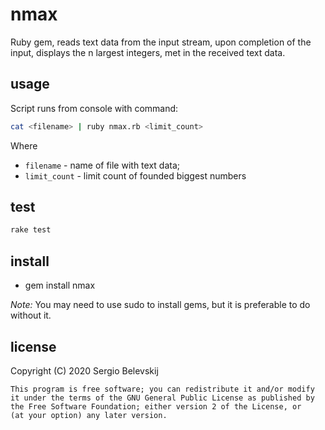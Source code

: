 nmax
====

Ruby gem, reads text data from the input stream, upon completion of the input, displays the n largest integers,
met in the received text data.

usage
-----

Script runs from console with command:
```bash
cat <filename> | ruby nmax.rb <limit_count>
```

Where
* `filename` - name of file with text data;
* `limit_count` - limit count of founded biggest numbers

test
----

```bash
rake test
```

install
-------

* gem install nmax

*Note:* You may need to use sudo to install gems, but it is preferable to do without it.

license
-------

Copyright (C) 2020 Sergio Belevskij

    This program is free software; you can redistribute it and/or modify
    it under the terms of the GNU General Public License as published by
    the Free Software Foundation; either version 2 of the License, or
    (at your option) any later version.

    This program is distributed in the hope that it will be useful,
    but WITHOUT ANY WARRANTY; without even the implied warranty of
    MERCHANTABILITY or FITNESS FOR A PARTICULAR PURPOSE. See the
    GNU General Public License for more details.

    You should have received a copy of the GNU General Public License along
    with this program; if not, write to the Free Software Foundation, Inc.,
    51 Franklin Street, Fifth Floor, Boston, MA 02110-1301 USA.
